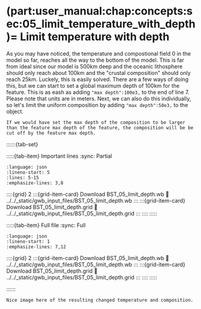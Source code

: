 (part:user_manual:chap:concepts:sec:05_limit_temperature_with_depth)=
Limit temperature with depth
============================


As you may have noticed, the temperature and compostional field 0 in the model so far, reaches all the way to the bottom of the model. This is far from ideal since our model is 500km deep and the oceanic lithosphere should only reach about 100km and the "crustal composition" should only reach 25km. Luckely, this is easily solved. There are a few ways of doing this, but we can start to set a global maximum depth of 100km for the feature. This is as eash as adding `"max depth":100e3,` to the end of line 7. Please note that units are in meters. Next, we can also do this individually, so let's limit the uniform composition by adding `"max depth":50e3,` to the object. 

```{note}
If we would have set the max depth of the composition to be larger than the feature max depth of the feature, the composition will be be cut off by the feature max depth.
```

::::::{tab-set}

:::::{tab-item} Important lines
:sync: Partial

```{literalinclude} ../../_static/gwb_input_files/BST_05_limit_depth.wb
:language: json
:lineno-start: 5
:lines: 5-15
:emphasize-lines: 3,8
```
::::{grid} 2
:::{grid-item-card}  Download BST_05_limit_depth.wb
:link: ../../_static/gwb_input_files/BST_05_limit_depth.wb
:::
:::{grid-item-card}  Download BST_05_limit_depth.grid
:link: ../../_static/gwb_input_files/BST_05_limit_depth.grid
:::
::::
:::::

:::::{tab-item} Full file
:sync: Full


```{literalinclude} ../../_static/gwb_input_files/BST_05_limit_depth.wb
:language: json
:lineno-start: 1
:emphasize-lines: 7,12
```

::::{grid} 2
:::{grid-item-card}  Download BST_05_limit_depth.wb
:link: ../../_static/gwb_input_files/BST_05_limit_depth.wb
:::
:::{grid-item-card}  Download BST_05_limit_depth.grid
:link: ../../_static/gwb_input_files/BST_05_limit_depth.grid
:::
::::
:::::

::::::



```{todo}
Nice image here of the resulting changed temperature and composition.
```